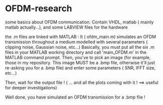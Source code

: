 # OFDM-research
some basics about OFDM communication. Contain VHDL, matlab ( mainly matlab actually...), and some LABVIEW files for the hardware 

the .m files are linked with MATLAB :
  It ( ofdm_main.m) simulates an OFDM transmission throughout a medium modelled with several parameters ( clipping noise, Gaussian noise,   etc...)
  Basically, you must put all the six .m files in your MATLAB working directory and call 'main_OFDM.m' in the MATLAB command prompt.
  Then, you've to pick an image (for example, those in my repository. This image MUST be a .bmp file, otherwise it'll just re-asking you     for a .bmp file) and enter some parameters ( SNR, IFFT size, etc...) 
  
  Then, wait for the output file ! ( ... and all the plots coming with it ! ==> useful for deeper investigations)
  
  Well done, you have simulated an OFDM transmission for a .bmp file !
  
  
